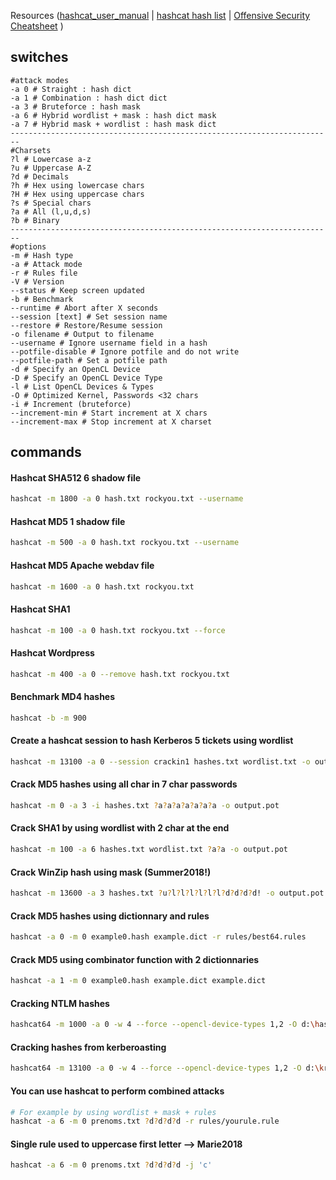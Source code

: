 Resources ([hashcat\_user\_manual](https://doc.callmematthi.eu/static/webArticles/hashcat_user_manual.pdf) | [hashcat hash list](https://hashcat.net/wiki/doku.php?id=example_hashes) |  [Offensive Security Cheatsheet](https://cheatsheet.haax.fr/passcracking-hashfiles/hashcat_cheatsheet/)
)

## switches
```shell
#attack modes
-a 0 # Straight : hash dict
-a 1 # Combination : hash dict dict
-a 3 # Bruteforce : hash mask
-a 6 # Hybrid wordlist + mask : hash dict mask
-a 7 # Hybrid mask + wordlist : hash mask dict
------------------------------------------------------------------------
#Charsets 
?l # Lowercase a-z
?u # Uppercase A-Z
?d # Decimals
?h # Hex using lowercase chars
?H # Hex using uppercase chars
?s # Special chars
?a # All (l,u,d,s)
?b # Binary
------------------------------------------------------------------------
#options
-m # Hash type
-a # Attack mode
-r # Rules file
-V # Version
--status # Keep screen updated
-b # Benchmark
--runtime # Abort after X seconds
--session [text] # Set session name
--restore # Restore/Resume session
-o filename # Output to filename
--username # Ignore username field in a hash
--potfile-disable # Ignore potfile and do not write
--potfile-path # Set a potfile path
-d # Specify an OpenCL Device
-D # Specify an OpenCL Device Type
-l # List OpenCL Devices & Types
-O # Optimized Kernel, Passwords <32 chars
-i # Increment (bruteforce)
--increment-min # Start increment at X chars
--increment-max # Stop increment at X charset 
```

## commands

#### Hashcat SHA512 $6$ shadow file
```bash
hashcat -m 1800 -a 0 hash.txt rockyou.txt --username
```

#### Hashcat MD5 $1$ shadow file
```bash
hashcat -m 500 -a 0 hash.txt rockyou.txt --username
```

#### Hashcat MD5 Apache webdav file
```bash
hashcat -m 1600 -a 0 hash.txt rockyou.txt
```

#### Hashcat SHA1
```bash
hashcat -m 100 -a 0 hash.txt rockyou.txt --force
```

#### Hashcat Wordpress
```bash
hashcat -m 400 -a 0 --remove hash.txt rockyou.txt
```

#### Benchmark MD4 hashes
```bash
hashcat -b -m 900
```

#### Create a hashcat session to hash Kerberos 5 tickets using wordlist
```bash
hashcat -m 13100 -a 0 --session crackin1 hashes.txt wordlist.txt -o output.pot
```

#### Crack MD5 hashes using all char in 7 char passwords
```bash
hashcat -m 0 -a 3 -i hashes.txt ?a?a?a?a?a?a?a -o output.pot
```

#### Crack SHA1 by using wordlist with 2 char at the end 
```bash
hashcat -m 100 -a 6 hashes.txt wordlist.txt ?a?a -o output.pot
```

#### Crack WinZip hash using mask (Summer2018!)
```bash
hashcat -m 13600 -a 3 hashes.txt ?u?l?l?l?l?l?l?d?d?d?d! -o output.pot
```

#### Crack MD5 hashes using dictionnary and rules
```bash
hashcat -a 0 -m 0 example0.hash example.dict -r rules/best64.rules
```

#### Crack MD5 using combinator function with 2 dictionnaries
```bash
hashcat -a 1 -m 0 example0.hash example.dict example.dict
```

#### Cracking NTLM hashes
```bash
hashcat64 -m 1000 -a 0 -w 4 --force --opencl-device-types 1,2 -O d:\hashsample.hash "d:\WORDLISTS\realuniq.lst" -r OneRuleToRuleThemAll.rule
```

#### Cracking hashes from kerberoasting
```bash 
hashcat64 -m 13100 -a 0 -w 4 --force --opencl-device-types 1,2 -O d:\krb5tgs.hash d:\WORDLISTS\realhuman_phill.txt -r OneRuleToRuleThemAll.rule
```

#### You can use hashcat to perform combined attacks
```bash 
# For example by using wordlist + mask + rules
hashcat -a 6 -m 0 prenoms.txt ?d?d?d?d -r rules/yourule.rule
```

#### Single rule used to uppercase first letter --> Marie2018
```bash 
hashcat -a 6 -m 0 prenoms.txt ?d?d?d?d -j 'c'
```
